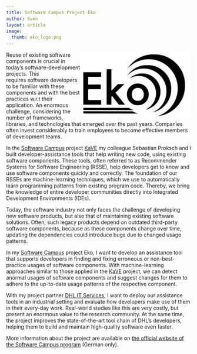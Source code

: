 ```yaml
---
title: Software Campus Project Eko
author: Sven
layout: article
image:
  thumb: eko_logo.png
---
```

<img style="float:right;" src="../images/eko_logo.png" alt="Eko Logo" width="300" height="179" />Reuse of existing software components is crucial in today&#8217;s software-development projects. This requires software developers to be familiar with these components and with the best practices w.r.t their application. An enormous challenge, considering the number of frameworks, libraries, and technologies that emerged over the past years. Companies often invest considerably to train employees to become effective members of development teams.

In the [Software Campus][1] project [KaVE][2] my colleague Sebastian Proksch and I built developer-assistance tools that help writing new code, using existing software components. These tools, often referred to as Recommender Systems for Software Engineering (RSSE), help developers get to know and use software components quickly and correctly. The foundation of our RSSEs are machine-learning techniques, which we use to automatically learn programming patterns from existing program code. Thereby, we bring the knowledge of entire developer communities directly into Integrated Development Environments (IDEs).

Today, the software industry not only faces the challenge of developing new software products, but also that of maintaining existing software solutions. Often, such legacy products depend on outdated third-party software components, because as these components change over time, updating the dependencies could introduce bugs due to changed usage patterns.

In my [Software Campus][1] project Eko, I want to develop an assistance tool that supports developers in finding and fixing erroneous or non-best-practice usages of software components. With machine-learning approaches similar to those applied in the [KaVE][2] project, we can detect anormal usages of software components and suggest changes for them to adhere to the up-to-date usage patterns of the respective component.

With my project partner [DHL IT Services][3], I want to deploy our assistance tools in an industrial setting and evaluate how developers make use of them in their every-day work. Real-world studies like this are very costly, but present an enormous value to the research community. At the same time, the project improves the state-of-the-art tool chain of DHL&#8217;s developers, helping them to build and maintain high-quality software even faster.

More information about the project are available on <a href="http://www.softwarecampus.de/aktuelles/forschungsprojekte/projekt/eko-korrekte-wiederverwendung-von-bestehenden-softwarekomponenten-mit-hilfe-von-assistenzsystemen/" target="_blank">the official website of the Software Campus program</a> (German only).

 [1]: http://www.softwarecampus.de/
 [2]: http://kave.cc
 [3]: http://www.dpdhl.com/en/about_us/corporate_divisions/it_services.html
